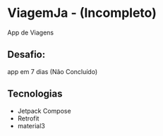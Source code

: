 <h1>ViagemJa - (Incompleto)</h1>
<p>App de Viagens</p>

<h2>Desafio:</h2>
<p>app em 7 dias (Não Concluído)</p>

<h2>Tecnologias</h2>

<ul>  
  <li>Jetpack Compose</li>
  <li>Retrofit</li>
  <li>material3</li>
</ul>
